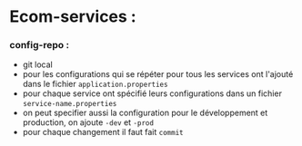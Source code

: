 # Ecom-services :
 
### config-repo :

 - git local 
 - pour les configurations qui se répéter pour tous les services ont l'ajouté dans le fichier `application.properties`
 - pour chaque service ont spécifié leurs configurations dans un fichier `service-name.properties`
 - on peut specifier aussi la configuration pour le développement et production, on ajoute `-dev` et `-prod`
 - pour chaque changement il faut fait `commit` 
